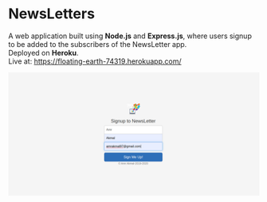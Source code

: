 # NewsLetters
A web application built using __Node.js__ and __Express.js__, where users signup to be added to the subscribers of the NewsLetter app. <br/> Deployed on **Heroku**. <br />
Live at: https://floating-earth-74319.herokuapp.com/

![](images/Screenshot%20from%202020-04-29%2001-44-43.png)
